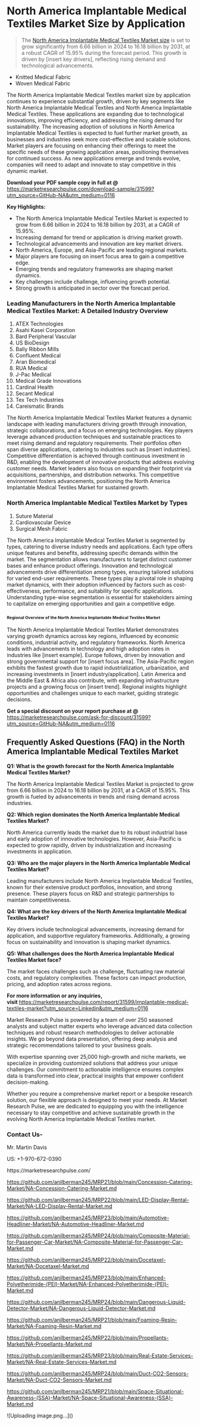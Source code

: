 <h1>North America Implantable Medical Textiles Market&nbsp;Size by Application</h1><blockquote><p>The <a href="https://marketresearchpulse.com/download-sample/31599?utm_source=GitHub-NA&amp;utm_medium=0116">North America Implantable Medical Textiles Market size</a> is set to grow significantly from 6.66 billion in 2024 to 16.18 billion by 2031, at a robust CAGR of 15.95% during the forecast period. This growth is driven by [insert key drivers], reflecting rising demand and technological advancements.</p></blockquote><ul><li>Knitted Medical Fabric<li> Woven Medical Fabric</li></ul><p>The North America Implantable Medical Textiles market size by application continues to experience substantial growth, driven by key segments like North America Implantable Medical Textiles and North America Implantable Medical Textiles. These applications are expanding due to technological innovations, improving efficiency, and addressing the rising demand for sustainability. The increasing adoption of solutions in North America Implantable Medical Textiles is expected to fuel further market growth, as businesses and industries seek more cost-effective and scalable solutions. Market players are focusing on enhancing their offerings to meet the specific needs of these growing application areas, positioning themselves for continued success. As new applications emerge and trends evolve, companies will need to adapt and innovate to stay competitive in this dynamic market.</p><p><strong>Download your PDF sample copy in full at @ </strong><a href="https://marketresearchpulse.com/download-sample/31599?utm_source=GitHub-NA&amp;utm_medium=0116">https://marketresearchpulse.com/download-sample/31599?utm_source=GitHub-NA&amp;utm_medium=0116</a></p><p><strong>Key Highlights: </strong></p><ul><li>The North America Implantable Medical Textiles Market is expected to grow from 6.66 billion in 2024 to 16.18 billion by 2031, at a CAGR of 15.95%.</li><li>Increasing demand for trend or application is driving market growth.</li><li>Technological advancements and innovation are key market drivers.</li><li>North America, Europe, and Asia-Pacific are leading regional markets.</li><li>Major players are focusing on insert focus area to gain a competitive edge.</li><li>Emerging trends and regulatory frameworks are shaping market dynamics.</li><li>Key challenges include challenge, influencing growth potential.</li><li>Strong growth is anticipated in sector over the forecast period.</li></ul><h3>Leading Manufacturers in the North America Implantable Medical Textiles Market: A Detailed Industry Overview</h3><ol><li>ATEX Technologies</li><li>Asahi Kasei Corporation</li><li>Bard Peripheral Vascular</li><li>US BioDesign</li><li>Bally Ribbon Mills</li><li>Confluent Medical</li><li>Aran Biomedical</li><li>RUA Medical</li><li>J-Pac Medical</li><li>Medical Grade Innovations</li><li>Cardinal Health</li><li>Secant Medical</li><li>Tex Tech Industries</li><li>Careismatic Brands</li></ol><div class="flex max-w-full flex-col flex-grow"><div class="min-h-8 text-message flex w-full flex-col items-end gap-2 whitespace-normal break-words [.text-message+&amp;]:mt-5" dir="auto" data-message-author-role="assistant" data-message-id="fd8432e4-4910-450d-b182-61b7bfb0a01f" data-message-model-slug="gpt-4o"><div class="flex w-full flex-col gap-1 empty:hidden first:pt-[3px]"><div class="markdown prose w-full break-words dark:prose-invert light"><p>The North America Implantable Medical Textiles Market features a dynamic landscape with leading manufacturers driving growth through innovation, strategic collaborations, and a focus on emerging technologies. Key players leverage advanced production techniques and sustainable practices to meet rising demand and regulatory requirements. Their portfolios often span diverse applications, catering to industries such as [insert industries]. Competitive differentiation is achieved through continuous investment in R&amp;D, enabling the development of innovative products that address evolving customer needs. Market leaders also focus on expanding their footprint via acquisitions, partnerships, and distribution networks. This competitive environment fosters advancements, positioning the North America Implantable Medical Textiles Market for sustained growth.</p></div></div></div></div><h3>North America Implantable Medical Textiles Market by Types</h3><ol><li>Suture Material<li> Cardiovascular Device<li> Surgical Mesh Fabric</li></ol><div class="flex max-w-full flex-col flex-grow"><div class="min-h-8 text-message flex w-full flex-col items-end gap-2 whitespace-normal break-words [.text-message+&amp;]:mt-5" dir="auto" data-message-author-role="assistant" data-message-id="084470be-0bb7-4664-bddf-5156b4f41249" data-message-model-slug="gpt-4o-mini"><div class="flex w-full flex-col gap-1 empty:hidden first:pt-[3px]"><div class="markdown prose w-full break-words dark:prose-invert light"><p>The North America Implantable Medical Textiles Market is segmented by types, catering to diverse industry needs and applications. Each type offers unique features and benefits, addressing specific demands within the market. The segmentation allows manufacturers to target distinct customer bases and enhance product offerings. Innovation and technological advancements drive differentiation among types, ensuring tailored solutions for varied end-user requirements. These types play a pivotal role in shaping market dynamics, with their adoption influenced by factors such as cost-effectiveness, performance, and suitability for specific applications. Understanding type-wise segmentation is essential for stakeholders aiming to capitalize on emerging opportunities and gain a competitive edge.</p></div></div></div></div><h3><span style="font-size: 11px;">Regional Overview of the North America Implantable Medical Textiles Market</span></h3><div class="flex max-w-full flex-col flex-grow"><div class="min-h-8 text-message flex w-full flex-col items-end gap-2 whitespace-normal break-words [.text-message+&amp;]:mt-5" dir="auto" data-message-author-role="assistant" data-message-id="e9038762-ce64-4e30-91c9-9bd413514231" data-message-model-slug="gpt-4o-mini"><div class="flex w-full flex-col gap-1 empty:hidden first:pt-[3px]"><div class="markdown prose w-full break-words dark:prose-invert light"><p>The North America Implantable Medical Textiles Market demonstrates varying growth dynamics across key regions, influenced by economic conditions, industrial activity, and regulatory frameworks. North America leads with advancements in technology and high adoption rates in industries like [insert example]. Europe follows, driven by innovation and strong governmental support for [insert focus area]. The Asia-Pacific region exhibits the fastest growth due to rapid industrialization, urbanization, and increasing investments in [insert industry/application]. Latin America and the Middle East &amp; Africa also contribute, with expanding infrastructure projects and a growing focus on [insert trend]. Regional insights highlight opportunities and challenges unique to each market, guiding strategic decisions.</p></div></div></div></div><p><strong>Get a special discount on your report purchase at @ </strong><a href="https://marketresearchpulse.com/ask-for-discount/31599?utm_source=GitHub-NA&amp;utm_medium=0116">https://marketresearchpulse.com/ask-for-discount/31599?utm_source=GitHub-NA&amp;utm_medium=0116</a></p><h2>Frequently Asked Questions (FAQ) in the North America Implantable Medical Textiles Market</h2><p><strong>Q1: What is the growth forecast for the North America Implantable Medical Textiles Market?</strong></p><p>The North America Implantable Medical Textiles Market is projected to grow from 6.66 billion in 2024 to 16.18 billion by 2031, at a CAGR of 15.95%. This growth is fueled by advancements in trends and rising demand across industries.</p><p><strong>Q2: Which region dominates the North America Implantable Medical Textiles Market?</strong></p><p>North America currently leads the market due to its robust industrial base and early adoption of innovative technologies. However, Asia-Pacific is expected to grow rapidly, driven by industrialization and increasing investments in application.</p><p><strong>Q3: Who are the major players in the North America Implantable Medical Textiles Market?</strong></p><p>Leading manufacturers include North America Implantable Medical Textiles, known for their extensive product portfolios, innovation, and strong presence. These players focus on R&amp;D and strategic partnerships to maintain competitiveness.</p><p><strong>Q4: What are the key drivers of the North America Implantable Medical Textiles Market?</strong></p><p>Key drivers include technological advancements, increasing demand for application, and supportive regulatory frameworks. Additionally, a growing focus on sustainability and innovation is shaping market dynamics.</p><p><strong>Q5: What challenges does the North America Implantable Medical Textiles Market face?</strong></p><p>The market faces challenges such as challenge, fluctuating raw material costs, and regulatory complexities. These factors can impact production, pricing, and adoption rates across regions.</p><p><strong>For more information or any inquiries, visit&nbsp;</strong><a href="https://marketresearchpulse.com/report/31599/implantable-medical-textiles-market?utm_source=Linkedin&utm_medium=0116">https://marketresearchpulse.com/report/31599/implantable-medical-textiles-market?utm_source=Linkedin&utm_medium=0116</a></p><p>Market Research Pulse is powered by a team of over 250 seasoned analysts and subject matter experts who leverage advanced data collection techniques and robust research methodologies to deliver actionable insights. We go beyond data presentation, offering deep analysis and strategic recommendations tailored to your business goals.</p><p>With expertise spanning over 25,000 high-growth and niche markets, we specialize in providing customized solutions that address your unique challenges. Our commitment to actionable intelligence ensures complex data is transformed into clear, practical insights that empower confident decision-making.</p><p>Whether you require a comprehensive market report or a bespoke research solution, our flexible approach is designed to meet your needs. At Market Research Pulse, we are dedicated to equipping you with the intelligence necessary to stay competitive and achieve sustainable growth in the evolving North America Implantable Medical Textiles market.</p><h3><strong>Contact Us-</strong></h3><p>Mr. Martin Davis</p><p>US: +1-970-672-0390</p><p>https://marketresearchpulse.com/</p><p><a href="https://github.com/anilberman245/MRP21/blob/main/Concession-Catering-Market/NA-Concession-Catering-Market.md">https://github.com/anilberman245/MRP21/blob/main/Concession-Catering-Market/NA-Concession-Catering-Market.md</a></p><p><a href="https://github.com/anilberman245/MRP22/blob/main/LED-Display-Rental-Market/NA-LED-Display-Rental-Market.md">https://github.com/anilberman245/MRP22/blob/main/LED-Display-Rental-Market/NA-LED-Display-Rental-Market.md</a></p><p><a href="https://github.com/anilberman245/MRP23/blob/main/Automotive-Headliner-Market/NA-Automotive-Headliner-Market.md">https://github.com/anilberman245/MRP23/blob/main/Automotive-Headliner-Market/NA-Automotive-Headliner-Market.md</a></p><p><a href="https://github.com/anilberman245/MRP24/blob/main/Composite-Material-for-Passenger-Car-Market/NA-Composite-Material-for-Passenger-Car-Market.md">https://github.com/anilberman245/MRP24/blob/main/Composite-Material-for-Passenger-Car-Market/NA-Composite-Material-for-Passenger-Car-Market.md</a></p><p><a href="https://github.com/anilberman245/MRP22/blob/main/Docetaxel-Market/NA-Docetaxel-Market.md">https://github.com/anilberman245/MRP22/blob/main/Docetaxel-Market/NA-Docetaxel-Market.md</a></p><p><a href="https://github.com/anilberman245/MRP23/blob/main/Enhanced-Polyetherimide-(PEI)-Market/NA-Enhanced-Polyetherimide-(PEI)-Market.md">https://github.com/anilberman245/MRP23/blob/main/Enhanced-Polyetherimide-(PEI)-Market/NA-Enhanced-Polyetherimide-(PEI)-Market.md</a></p><p><a href="https://github.com/anilberman245/MRP24/blob/main/Dangerous-Liquid-Detector-Market/NA-Dangerous-Liquid-Detector-Market.md">https://github.com/anilberman245/MRP24/blob/main/Dangerous-Liquid-Detector-Market/NA-Dangerous-Liquid-Detector-Market.md</a></p><p><a href="https://github.com/anilberman245/MRP21/blob/main/Foaming-Resin-Market/NA-Foaming-Resin-Market.md">https://github.com/anilberman245/MRP21/blob/main/Foaming-Resin-Market/NA-Foaming-Resin-Market.md</a></p><p><a href="https://github.com/anilberman245/MRP22/blob/main/Propellants-Market/NA-Propellants-Market.md">https://github.com/anilberman245/MRP22/blob/main/Propellants-Market/NA-Propellants-Market.md</a></p><p><a href="https://github.com/anilberman245/MRP23/blob/main/Real-Estate-Services-Market/NA-Real-Estate-Services-Market.md">https://github.com/anilberman245/MRP23/blob/main/Real-Estate-Services-Market/NA-Real-Estate-Services-Market.md</a></p><p><a href="https://github.com/anilberman245/MRP24/blob/main/Duct-CO2-Sensors-Market/NA-Duct-CO2-Sensors-Market.md">https://github.com/anilberman245/MRP24/blob/main/Duct-CO2-Sensors-Market/NA-Duct-CO2-Sensors-Market.md</a></p><p><a href="https://github.com/anilberman245/MRP21/blob/main/Space-Situational-Awareness-(SSA)-Market/NA-Space-Situational-Awareness-(SSA)-Market.md">https://github.com/anilberman245/MRP21/blob/main/Space-Situational-Awareness-(SSA)-Market/NA-Space-Situational-Awareness-(SSA)-Market.md</a></p>
![Uploading image.png…]()
